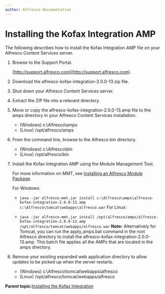 ```yaml
---
author: Alfresco Documentation
---
```


# Installing the Kofax Integration AMP

The following describes how to install the Kofax Integration AMP file on your Alfresco Content Services server.

1.  Browse to the Support Portal.

    [http://support.alfresco.com](http://support.alfresco.com)

2.  Download the alfresco-kofax-integration-2.0.0-13.zip file.

3.  Shut down your Alfresco Content Services server.

4.  Extract the ZIP file into a relevant directory.

5.  Move or copy the alfresco-kofax-integration-2.0.0-13.amp file to the amps directory in your Alfresco Content Services installation.

    -   \(Windows\) c:\\Alfresco\\amps
    -   \(Linux\) /opt/alfresco/amps
6.  From the command line, browse to the Alfresco bin directory.

    -   \(Windows\) c:\\Alfresco\\bin
    -   \(Linux\) /opt/alfresco/bin
7.  Install the Kofax Integration AMP using the Module Management Tool.

    For more information on MMT, see [Installing an Alfresco Module Package](amp-install.md).

    For Windows:

    -   `java -jar alfresco-mmt.jar install c:\Alfresco\amps\alfresco-kofax-integration-2.0.0-13.amp c:\Alfresco\tomcat\webapps\alfresco.war`
    For Linux:

    -   `java -jar alfresco-mmt.jar install /opt/alfresco/amps/alfresco-kofax-integration-2.0.0-13.amp /opt/alfresco/tomcat/webapps/alfresco.war`
    **Note:** Alternatively for Tomcat, you can run the apply\_amps.bat command in the root Alfresco directory to install the alfresco-kofax-integration-2.0.0-13.amp. This batch file applies all the AMPs that are located in the amps directory.

8.  Remove your existing expanded web application directory to allow updates to be picked up when the server restarts.

    -   \(Windows\) c:\\Alfresco\\tomcat\\webapps\\alfresco
    -   \(Linux\) /opt/alfresco/tomcat/webapps/alfresco

**Parent topic:**[Installing the Kofax Integration](../tasks/kofax-install.md)

